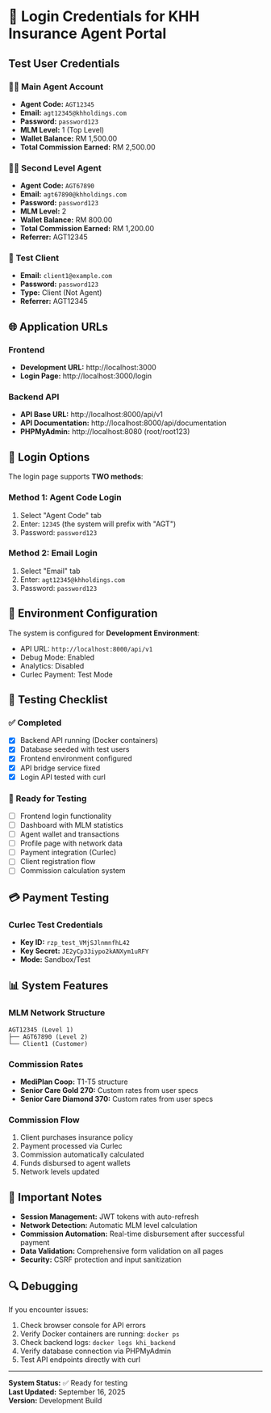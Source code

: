 # 🔐 Login Credentials for KHH Insurance Agent Portal

## Test User Credentials

### 👨‍💼 Main Agent Account
- **Agent Code:** `AGT12345`
- **Email:** `agt12345@khholdings.com`
- **Password:** `password123`
- **MLM Level:** 1 (Top Level)
- **Wallet Balance:** RM 1,500.00
- **Total Commission Earned:** RM 2,500.00

### 👨‍💼 Second Level Agent
- **Agent Code:** `AGT67890`
- **Email:** `agt67890@khholdings.com`
- **Password:** `password123`
- **MLM Level:** 2
- **Wallet Balance:** RM 800.00
- **Total Commission Earned:** RM 1,200.00
- **Referrer:** AGT12345

### 👤 Test Client
- **Email:** `client1@example.com`
- **Password:** `password123`
- **Type:** Client (Not Agent)
- **Referrer:** AGT12345

## 🌐 Application URLs

### Frontend
- **Development URL:** http://localhost:3000
- **Login Page:** http://localhost:3000/login

### Backend API
- **API Base URL:** http://localhost:8000/api/v1
- **API Documentation:** http://localhost:8000/api/documentation
- **PHPMyAdmin:** http://localhost:8080 (root/root123)

## 🎯 Login Options

The login page supports **TWO methods**:

### Method 1: Agent Code Login
1. Select "Agent Code" tab
2. Enter: `12345` (the system will prefix with "AGT")
3. Password: `password123`

### Method 2: Email Login
1. Select "Email" tab
2. Enter: `agt12345@khholdings.com`
3. Password: `password123`

## 🔧 Environment Configuration

The system is configured for **Development Environment**:
- API URL: `http://localhost:8000/api/v1`
- Debug Mode: Enabled
- Analytics: Disabled
- Curlec Payment: Test Mode

## 🧪 Testing Checklist

### ✅ Completed
- [x] Backend API running (Docker containers)
- [x] Database seeded with test users
- [x] Frontend environment configured
- [x] API bridge service fixed
- [x] Login API tested with curl

### 🚦 Ready for Testing
- [ ] Frontend login functionality
- [ ] Dashboard with MLM statistics
- [ ] Agent wallet and transactions
- [ ] Profile page with network data
- [ ] Payment integration (Curlec)
- [ ] Client registration flow
- [ ] Commission calculation system

## 💳 Payment Testing

### Curlec Test Credentials
- **Key ID:** `rzp_test_VMjSJlnmnfhL42`
- **Key Secret:** `JE2yCp33iypo2kANXym1uRFY`
- **Mode:** Sandbox/Test

## 📊 System Features

### MLM Network Structure
```
AGT12345 (Level 1)
├── AGT67890 (Level 2) 
└── Client1 (Customer)
```

### Commission Rates
- **MediPlan Coop:** T1-T5 structure
- **Senior Care Gold 270:** Custom rates from user specs
- **Senior Care Diamond 370:** Custom rates from user specs

### Commission Flow
1. Client purchases insurance policy
2. Payment processed via Curlec
3. Commission automatically calculated
4. Funds disbursed to agent wallets
5. Network levels updated

## 🚨 Important Notes

- **Session Management:** JWT tokens with auto-refresh
- **Network Detection:** Automatic MLM level calculation
- **Commission Automation:** Real-time disbursement after successful payment
- **Data Validation:** Comprehensive form validation on all pages
- **Security:** CSRF protection and input sanitization

## 🔍 Debugging

If you encounter issues:
1. Check browser console for API errors
2. Verify Docker containers are running: `docker ps`
3. Check backend logs: `docker logs khi_backend`
4. Verify database connection via PHPMyAdmin
5. Test API endpoints directly with curl

---

**System Status:** ✅ Ready for testing  
**Last Updated:** September 16, 2025  
**Version:** Development Build
